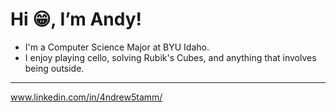 # Hi 😁, I’m Andy! 
- I'm a Computer Science Major at BYU Idaho.
- I enjoy playing cello, solving Rubik's Cubes, and anything that involves being outside.

---

  www.linkedin.com/in/4ndrew5tamm/
